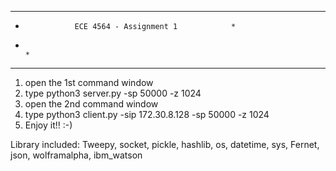 ***************************************************************************
*		         ECE 4564 - Assignment 1		    *
*                                                                                       		    *
***************************************************************************

1. open the 1st command window
2. type python3 server.py -sp 50000 -z 1024
3. open the 2nd command window
4. type python3 client.py -sip 172.30.8.128 -sp 50000 -z 1024
5. Enjoy it!! :-)

Library included:
Tweepy, socket, pickle, hashlib, os, datetime, sys, Fernet, json, wolframalpha, ibm_watson
